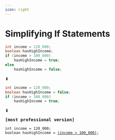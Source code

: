 ```yaml
---
icon: right
---
```


# Simplifying If Statements

```java
int income = 120_000;
boolean hasHighIncome;
if (income > 100_000)
    hasHighIncome = true;
else
    hasHighIncome = false;
```

⬇&#x20;

```java
int income = 120_000;
boolean hasHighIncome = false;
if (income > 100_000)
    hasHighIncome = true;
```

⬇&#x20;

<kbd>**\[most professional version]**</kbd>

<pre class="language-java"><code class="lang-java">int income = 120_000;
boolean hasHighIncome = <a data-footnote-ref href="#user-content-fn-1">(income > 100_000)</a>;
</code></pre>





[^1]: boolean expression that evaluates to a value
